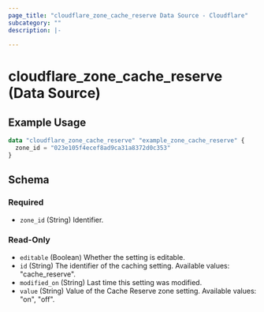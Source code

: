 ```yaml
---
page_title: "cloudflare_zone_cache_reserve Data Source - Cloudflare"
subcategory: ""
description: |-
  
---
```


# cloudflare_zone_cache_reserve (Data Source)



## Example Usage

```terraform
data "cloudflare_zone_cache_reserve" "example_zone_cache_reserve" {
  zone_id = "023e105f4ecef8ad9ca31a8372d0c353"
}
```

<!-- schema generated by tfplugindocs -->
## Schema

### Required

- `zone_id` (String) Identifier.

### Read-Only

- `editable` (Boolean) Whether the setting is editable.
- `id` (String) The identifier of the caching setting.
Available values: "cache_reserve".
- `modified_on` (String) Last time this setting was modified.
- `value` (String) Value of the Cache Reserve zone setting.
Available values: "on", "off".



